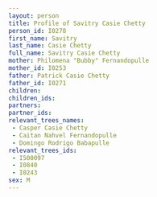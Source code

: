 ```yaml
---
layout: person
title: Profile of Savitry Casie Chetty
person_id: I0278
first_name: Savitry
last_name: Casie Chetty
full_name: Savitry Casie Chetty
mother: Philomena "Bubby" Fernandopulle
mother_id: I0253
father: Patrick Casie Chetty
father_id: I0271
children:
children_ids:
partners:
partner_ids:
relevant_trees_names:
 - Casper Casie Chetty
 - Caitan Nahvel Fernandopulle
 - Domingo Rodrigo Babapulle
relevant_trees_ids:
 - I500097
 - I0840
 - I0243
sex: M
---
```


